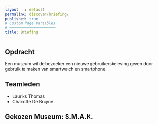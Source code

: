 ```yaml
---
layout   : default
permalink: discover/briefing/
published: true
# Custom Page Variables
# ─────────────────────
title: Briefing
---
```


Opdracht
--------
Een museum wil de bezoeker een nieuwe gebruikersbeleving geven door gebruik te maken van smartwatch en smartphone.

Teamleden
---------

 - Lauriks Thomas
 - Charlotte De Bruyne

Gekozen Museum: S.M.A.K.
--------------
